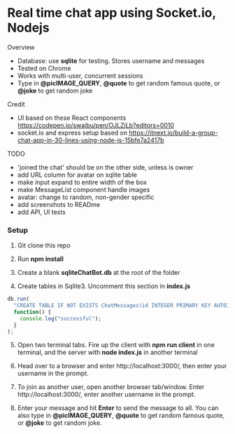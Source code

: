 # Real time chat app using Socket.io, Nodejs

Overview
- Database: use **sqlite** for testing. Stores username and messages
- Tested on Chrome
- Works with multi-user, concurrent sessions
- Type in **@picIMAGE_QUERY**, **@quote** to get random famous quote, or **@joke** to get random joke

Credit 
- UI based on these React components https://codepen.io/swaibu/pen/OJLZjLb?editors=0010
- socket.io and express setup based on https://itnext.io/build-a-group-chat-app-in-30-lines-using-node-js-15bfe7a2417b

TODO
- 'joined the chat' should be on the other side, unless is owner
- add URL column for avatar on sqlite table
- make input expand to entire width of the box
- make MessageList component handle images  
- avatar: change to random, non-gender specific 
- add screenshots to READme
- add API, UI tests

### Setup

1. Git clone this repo

2. Run **npm install**

3. Create a blank **sqliteChatBot.db** at the root of the folder

4. Create tables in Sqlite3. Uncomment this section in **index.js**

```javascript
db.run(
  "CREATE TABLE IF NOT EXISTS ChatMessages(id INTEGER PRIMARY KEY AUTOINCREMENT, username TEXT, message text)",
  function() {
    console.log("successful");
  }
);
```
5. Open two terminal tabs. Fire up the client with **npm run client** in one terminal, and the server with  **node index.js** in another terminal

6. Head over to a browser and enter http://localhost:3000/, then enter your username in the prompt.

7. To join as another user, open another browser tab/window. Enter http://localhost:3000/, enter another username in the prompt.

8. Enter your message and hit **Enter** to send the message to all. You can also type in **@picIMAGE_QUERY**, **@quote** to get random famous quote, or **@joke** to get random joke.
